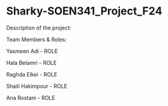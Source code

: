 # Sharky-SOEN341_Project_F24

Description of the project: 



Team Members & Roles:

Yasmeen Adi - ROLE

Hala Belamri - ROLE

Raghda Elkei - ROLE

Shaili Hakimpour - ROLE

Ana Rostam - ROLE
